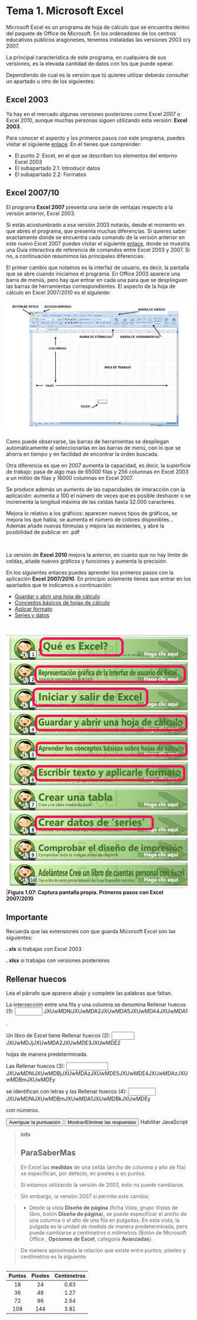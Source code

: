 # Tema 1. Microsoft Excel

Microsoft Excel es un programa de hoja de cálculo que se encuentra dentro del paquete de Office de Microsoft. En los ordenadores de los centros educativos públicos aragoneses, tenemos instaladas las versiones 2003 o/y 2007.

La principal característica de este programa, en cualquiera de sus versiones, es la elevada cantidad de datos con los que puede operar.

Dependiendo de cual es la versión que tú quieres utilizar deberás consultar un apartado u otro de los siguientes:

## Excel 2003

Ya hay en el mercado algunas versiones posteriores como Excel 2007 o Excel 2010, aunque muchas personas siguen utilizando esta versión: **Excel 2003**.

Para conocer el aspecto y los primeros pasos con este programa, puedes visitar el siguiente [enlace](http://e-ducativa.catedu.es/44700165/aula/archivos/repositorio//500/674/html/Unidad_05/pagina_5.html). En él tienes que comprender:

- El punto 2: Excel, en el que se describen los elementos del entorno Excel 2003
- El subapartado 2.1: Introducir datos
- El subapartado 2.2: Formatos

## Excel 2007/10

El programa **Excel 2007** presenta una serie de ventajas respecto a la versión anterior, Excel 2003.

Si estás acostumbrado a esa versión 2003 notarás, desde el momento en que abres el programa, que presenta muchas diferencias. Si quieres saber exactamente donde se encuentra cada comando de la versión anterior en este nuevo Excel 2007 puedes visitar el siguiente [enlace](http://office.microsoft.com/es-es/excel-help/interactiva-guia-de-referencia-de-comandos-de-excel-2003-a-excel-2007-HA010149151.aspx), donde se muestra una Guía interactiva de referencia de comandos entre Excel 2003 y 2007. Si no, a continuación resumimos las principales diferencias. 

El primer cambio que notamos es la interfaz de usuario, es decir, la pantalla que se abre cuando iniciamos el programa. En Office 2003 aparece una barra de menús, pero hay que entrar en cada una para que se desplieguen las barras de herramientas correspondientes. El aspecto de la hoja de cálculo en Excel 2007/2010 es el siguiente:

![1 06 Captura de pantalla propia Pantalla principal Excel 2007/2010](img/Captura_6.jpg)

Como puede observarse, las barras de herramientas se despliegan automáticamente al seleccionarlas en las barras de menú, con lo que se ahorra en tiempo y en facilidad de encontrar la orden buscada.

Otra diferencia es que en 2007 aumenta la capacidad, es decir, la superficie de trabajo: pasa de algo mas de 65000 filas y 256 columnas en Excel 2003 a un millón de filas y 16000 columnas en Excel 2007.

Se produce además un aumento de las capacidades de interacción con la aplicación: aumenta a 100 el número de veces que es posible deshacer o se incrementa la longitud máxima de las celdas hasta 32.000 caracteres.

Mejora lo relativo a los gráficos: aparecen nuevos tipos de gráficos, se mejora los que había, se aumenta el número de colores disponibles... Además añade nuevas fórmulas y mejora las existentes, y abre la posibilidad de publicar en .pdf

 

La versión de **Excel 2010** mejora la anterior, en cuanto que no hay límite de celdas, añade nuevos gráficos y funciones y aumenta la precisión.

En los siguientes enlaces puedes aprender los primeros pasos con la aplicación **Excel 2007/2010**. En principio solamente tienes que entrar en los apartados que te indicamos a continuación:

- [Guardar y abrir una hoja de cálculo](https://support.office.com/es-co/article/Guardar-y-abrir-una-hoja-de-c%C3%A1lculo-fcf25d88-dcfb-4be1-aa07-bbfa2d6424ba)
- [Conceptos básicos de hojas de cálculo](http://www.aulaclic.es/excel2007/b_2_1_1.htm)
- [Aplicar formato](https://support.office.com/es-HN/article/Escribir-texto-y-aplicar-formato-f56c5c91-e8b6-4023-abb3-640ea00546b7)
- [Series y datos](https://support.office.com/es-hn/article/Rellenar-datos-autom%C3%A1ticamente-en-celdas-de-hojas-de-c%C3%A1lculo-71eeb2f2-d689-459b-be7e-614f03e69012?ui=es-ES&amp;rs=es-HN&amp;ad=HN)

 

![](img/Captura_5.jpg)
|**Figura 1.07: Captura pantalla propia. Primeros pasos con Excel 2007/2010**

## Importante

Recuerda que las extensiones con que guarda Micorsoft Excel son las siguientes:

**. xls** si trabajas con Excel 2003

**. xlsx** si trabajas con versiones posteriores

## Rellenar huecos

Lea el párrafo que aparece abajo y complete las palabras que faltan.

La intersección entre una fila y una columna se denomina 
<label class="sr-av" for="clozeBlank22_21.0">Rellenar huecos (1):</label>
<input class="autocomplete-off" id="clozeBlank22_21.0" onkeyup="$exe.cloze.change(this)" style="width:5em" type="text" value=""/>
JXUwMDNiJXUwMDA2JXUwMDA5JXUwMDA4JXUwMDA1

 . 

Un libro de Excel tiene 
<label class="sr-av" for="clozeBlank22_21.1">Rellenar huecos (2):</label>
<input class="autocomplete-off" id="clozeBlank22_21.1" onkeyup="$exe.cloze.change(this)" style="width:4em" type="text" value=""/>
JXUwMDJjJXUwMDA2JXUwMDE3JXUwMDE2

 hojas de manera predeterminada.

Las 
<label class="sr-av" for="clozeBlank22_21.2">Rellenar huecos (3):</label>
<input class="autocomplete-off" id="clozeBlank22_21.2" onkeyup="$exe.cloze.change(this)" style="width:8em" type="text" value=""/>
JXUwMDNiJXUwMDBjJXUwMDAzJXUwMDE5JXUwMDE4JXUwMDAzJXUwMDBmJXUwMDEy

 se identifican con letras y las 
<label class="sr-av" for="clozeBlank22_21.3">Rellenar huecos (4):</label>
<input class="autocomplete-off" id="clozeBlank22_21.3" onkeyup="$exe.cloze.change(this)" style="width:5em" type="text" value=""/>
JXUwMDNlJXUwMDBmJXUwMDA1JXUwMDBkJXUwMDEy

 con números.


<input id="getScore22_21" onclick="$exe.cloze.showScore('22_21')" type="button" value="Averiguar la puntuación"/>
<input id="showAnswersButton22_21" name="22_21showAnswersButton" onclick="$exe.cloze.toggleAnswers('22_21')" style="" type="button" value="Mostrar/Eliminar las respuestas"/>
Habilitar JavaScript

> **info**
> ## ParaSaberMas

>En Excel las **medidas** de una celda (ancho de columna y alto de fila) se especifican, por defecto, en píxeles o en puntos.

>Si estamos utilizando la versión de 2003, ésto no puede cambiarse.

> Sin embargo, la versión 2007 sí permite este cambio:

>* Desde la vista **Diseño de página** (ficha Vista, grupo Vistas de libro, botón **Diseño de página**), se puede especificar el ancho de una columna o el alto de una fila en pulgadas. En esta vista, la pulgada es la unidad de medida de manera predeterminada, pero puede cambiarse a centímetros o milímetros (Botón de Microsoft Office , **Opciones de Excel**, categoría **Avanzadas**).

> De manera aproximada la relación que existe entre puntos, píxeles y centímetros es la siguiente:<br/><br/>

| Puntos | Píxeles | Centímetros |
|:------:|:-------:|:-----------:|
|   18   |   24    |    0.63     |
|   36   |   48    |    1.27     |
|   72   |   96    |    2.54     |
|  108   |   144   |    3.81     |
